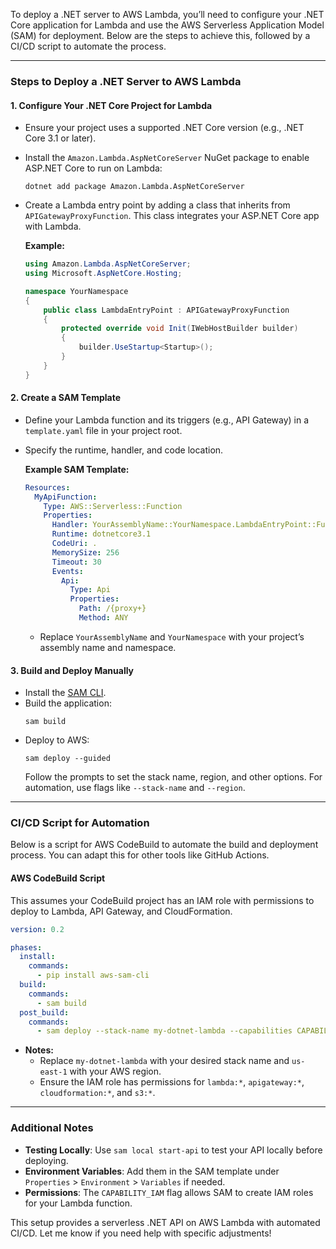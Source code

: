 To deploy a .NET server to AWS Lambda, you’ll need to configure your .NET Core application for Lambda and use the AWS Serverless Application Model (SAM) for deployment. Below are the steps to achieve this, followed by a CI/CD script to automate the process.

---

### Steps to Deploy a .NET Server to AWS Lambda

#### 1. **Configure Your .NET Core Project for Lambda**
- Ensure your project uses a supported .NET Core version (e.g., .NET Core 3.1 or later).
- Install the `Amazon.Lambda.AspNetCoreServer` NuGet package to enable ASP.NET Core to run on Lambda:
  ```
  dotnet add package Amazon.Lambda.AspNetCoreServer
  ```
- Create a Lambda entry point by adding a class that inherits from `APIGatewayProxyFunction`. This class integrates your ASP.NET Core app with Lambda.

  **Example:**
  ```csharp
  using Amazon.Lambda.AspNetCoreServer;
  using Microsoft.AspNetCore.Hosting;

  namespace YourNamespace
  {
      public class LambdaEntryPoint : APIGatewayProxyFunction
      {
          protected override void Init(IWebHostBuilder builder)
          {
              builder.UseStartup<Startup>();
          }
      }
  }
  ```

#### 2. **Create a SAM Template**
- Define your Lambda function and its triggers (e.g., API Gateway) in a `template.yaml` file in your project root.
- Specify the runtime, handler, and code location.

  **Example SAM Template:**
  ```yaml
  Resources:
    MyApiFunction:
      Type: AWS::Serverless::Function
      Properties:
        Handler: YourAssemblyName::YourNamespace.LambdaEntryPoint::FunctionHandlerAsync
        Runtime: dotnetcore3.1
        CodeUri: .
        MemorySize: 256
        Timeout: 30
        Events:
          Api:
            Type: Api
            Properties:
              Path: /{proxy+}
              Method: ANY
  ```
  - Replace `YourAssemblyName` and `YourNamespace` with your project’s assembly name and namespace.

#### 3. **Build and Deploy Manually**
- Install the [SAM CLI](https://docs.aws.amazon.com/serverless-application-model/latest/developerguide/serverless-sam-cli-install.html).
- Build the application:
  ```
  sam build
  ```
- Deploy to AWS:
  ```
  sam deploy --guided
  ```
  Follow the prompts to set the stack name, region, and other options. For automation, use flags like `--stack-name` and `--region`.

---

### CI/CD Script for Automation
Below is a script for AWS CodeBuild to automate the build and deployment process. You can adapt this for other tools like GitHub Actions.

#### AWS CodeBuild Script
This assumes your CodeBuild project has an IAM role with permissions to deploy to Lambda, API Gateway, and CloudFormation.

```yaml
version: 0.2

phases:
  install:
    commands:
      - pip install aws-sam-cli
  build:
    commands:
      - sam build
  post_build:
    commands:
      - sam deploy --stack-name my-dotnet-lambda --capabilities CAPABILITY_IAM --region us-east-1
```

- **Notes:**
  - Replace `my-dotnet-lambda` with your desired stack name and `us-east-1` with your AWS region.
  - Ensure the IAM role has permissions for `lambda:*`, `apigateway:*`, `cloudformation:*`, and `s3:*`.

---

### Additional Notes
- **Testing Locally**: Use `sam local start-api` to test your API locally before deploying.
- **Environment Variables**: Add them in the SAM template under `Properties` > `Environment` > `Variables` if needed.
- **Permissions**: The `CAPABILITY_IAM` flag allows SAM to create IAM roles for your Lambda function.

This setup provides a serverless .NET API on AWS Lambda with automated CI/CD. Let me know if you need help with specific adjustments!